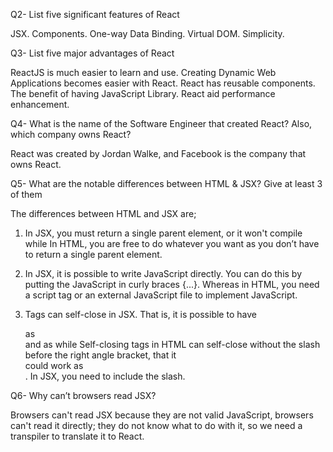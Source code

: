 Q2- List five significant features of React

JSX.
Components.
One-way Data Binding.
Virtual DOM.
Simplicity.

Q3- List five major advantages of React

ReactJS is much easier to learn and use.
Creating Dynamic Web Applications becomes easier with React.
React has reusable components.
The benefit of having JavaScript Library.
React aid performance enhancement.

Q4- What is the name of the Software Engineer that created React? Also, which company owns React?

React was created by Jordan Walke, and Facebook is the company that owns React.

Q5- What are the notable differences between HTML & JSX? Give at least 3 of them

The differences between HTML and JSX are; 

1)  In JSX, you must return a single parent element, or it won't compile while In HTML, you are free to do whatever you want as you don’t have to return a single parent element.


2) In JSX, it is possible to write JavaScript directly. You can do this by putting the JavaScript in curly braces {...}. Whereas in HTML, you need a script tag or an external JavaScript file to implement JavaScript.

3) Tags can self-close in JSX. That is, it is possible to have<div></div> as<div /> and<span></span> as<span /> while Self-closing tags in HTML can self-close without the slash before the right angle bracket, that it<br /> could work as<br>. In JSX, you need to include the slash. 

Q6- Why can’t browsers read JSX?

Browsers can't read JSX because they are not valid JavaScript, browsers can't read it directly; they do not know what to do with it, so we need a transpiler to translate it to React.

